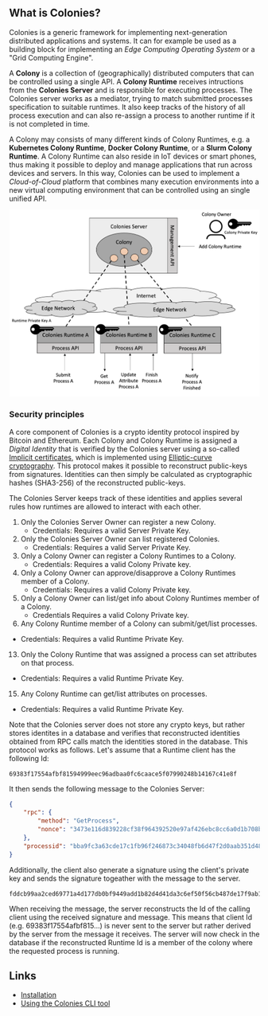 ## What is Colonies? 
Colonies is a generic framework for implementing next-generation distributed applications and systems. It can for example be used as a building block for implementing an *Edge Computing Operating System* or a "Grid Computing Engine". 

A **Colony** is a collection of (geographically) distributed computers that can be controlled using a single API. A **Colony Runtime** receives intructions from the **Colonies Server** and is responsible for executing processes. The Colonies server works as a mediator, trying to match submitted processes specification to suitable runtimes. It also keep tracks of the history of all process execution and can also re-assign a process to another runtime if it is not completed in time. 

A Colony may consists of many different kinds of Colony Runtimes, e.g. a **Kubernetes Colony Runtime**, **Docker Colony Runtime**, or a **Slurm Colony Runtime**. A Colony Runtime can also reside in IoT devices or smart phones, thus making it possible to deploy and manage applications that run across devices and servers. In this way, Colonies can be used to implement a *Cloud-of-Cloud* platform that combines many execution environments into a new virtual computing environment that can be controlled using an single unified API. 

![Colonies Architecture](docs/images/ColoniesArch.png?raw=true "Colonies Architecture")

### Security principles
A core component of Colonies is a crypto identity protocol inspired by Bitcoin and Ethereum. Each Colony and Colony Runtime is assigned a *Digital Identity* that is verified by the Colonies server using a so-called [Implicit certificates](https://en.wikipedia.org/wiki/Implicit_certificate), which is implemented using [Elliptic-curve cryptography](https://en.wikipedia.org/wiki/Elliptic-curve_cryptography). This protocol makes it possible to reconstruct public-keys from signatures. Identities can then simply be calculated as cryptographic hashes (SHA3-256) of the reconstructed public-keys.

The Colonies Server keeps track of these identities and applies several rules how runtimes are allowed to interact with each other. 

1. Only the Colonies Server Owner can register a new Colony. 
   - Credentials: Requires a valid Server Private Key.
3. Only the Colonies Server Owner can list registered Colonies. 
   - Credentials: Requires a valid Server Private Key.
5. Only a Colony Owner can register a Colony Runtimes to a Colony. 
   - Credentials: Requires a valid Colony Private key.
7. Only a Colony Owner can approve/disapprove a Colony Runtimes member of a Colony. 
   - Credentials: Requires a valid Colony Private key.
9. Only a Colony Owner can list/get info about Colony Runtimes member of a Colony. 
   - Credentials Requires a valid Colony Private key.
11. Any Colony Runtime member of a Colony can submit/get/list processes. 
   - Credentials: Requires a valid Runtime Private Key.
13. Only the Colony Runtime that was assigned a process can set attributes on that process. 
   - Credentials: Requires a valid Runtime Private Key.
15. Any Colony Runtime can get/list attributes on processes. 
   - Credentials: Requires a valid Runtime Private Key.

Note that the Colonies server does not store any crypto keys, but rather stores identites in a database and verifies that reconstructed identities obtained from RPC calls match the identities stored in the database. This protocol works as follows. Let's assume that a Runtime client has the following Id: 

```
69383f17554afbf81594999eec96adbaa0fc6caace5f07990248b14167c41e8f
```

It then sends the following message to the Colonies Server:

```json
{
    "rpc": {
        "method": "GetProcess",
        "nonce": "3473e116d839228cf38f964392520e97af426ebc8cc6a0d1b708be05ded5eef9"
    },
    "processid": "bba9fc3a63cde17c1fb96f246873c34048fb6d47f2d0aab351d487dc2b30e0e7"
}
```

Additionally, the client also generate a signature using the client's private key and sends the signature togeather with the message to the server.
```
fddcb99aa2ced69771a4d177db0bf9449add1b82d4d41da3c6ef50f56cb487de17f9ab10835e4b23c3981c67382852e7eea2f28708105e06b7c19ec54032ad0001
```

When receiving the message, the server reconstructs the Id of the calling client using the received signature and message. This means that client Id (e.g. 69383f17554afbf815...) is never sent to the server but rather derived by the server from the message it receives. The server will now check in the database if the reconstructed Runtime Id is a member of the colony where the requested process is running.

## Links
* [Installation](docs/Installation.md)
* [Using the Colonies CLI tool](docs/Cli.md)
